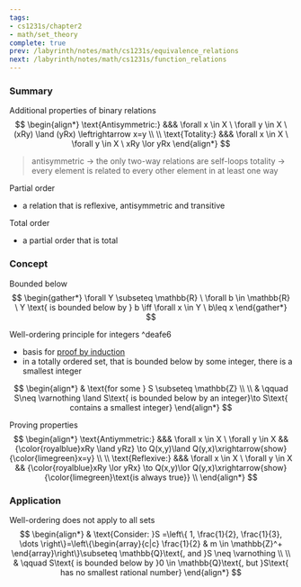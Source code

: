 ```yaml
---
tags:
- cs1231s/chapter2
- math/set_theory
complete: true
prev: /labyrinth/notes/math/cs1231s/equivalence_relations
next: /labyrinth/notes/math/cs1231s/function_relations
---
```


   

### Summary
Additional properties of binary relations
$$
\begin{align*}
\text{Antisymmetric:} &&& \forall x \in X \ \forall y \in X \ (xRy) \land (yRx) \leftrightarrow  x=y \\
\\
\text{Totality:} &&& \forall x \in X \ \forall y \in X \ xRy \lor yRx
\end{align*}
$$
> antisymmetric -> the only two-way relations are self-loops
> totality -> every element is related to every other element in at least one way

Partial order
- a relation that is reflexive, antisymmetric and transitive

Total order
- a partial order that is total

### Concept
Bounded below
$$
\begin{gather*}
\forall Y \subseteq \mathbb{R} \ \forall b \in \mathbb{R} \ Y \text{ is bounded below by } b  \iff \forall x \in Y \ b\leq x
\end{gather*}
$$

Well-ordering principle for integers ^deafe6
- basis for [proof by induction](/labyrinth/notes/math/cs1231s/proof_by_induction)
- in a totally ordered set, that is bounded below by some integer, there is a smallest integer

$$
\begin{align*}
& \text{for some } S \subseteq \mathbb{Z} \\
\\
& \qquad S\neq \varnothing  \land S\text{ is bounded below by an integer}\to S\text{ contains a smallest integer}
\end{align*}
$$

Proving properties
$$
\begin{align*}
\text{Antiymmetric:} &&& \forall x \in X \ \forall y \in X && {\color{royalblue}xRy \land yRz} \to Q(x,y)\land Q(y,x)\xrightarrow{show} {\color{limegreen}x=y} \\
\\
\text{Reflexive:} &&& \forall x \in X \ \forall y \in X && {\color{royalblue}xRy \lor yRx} \to Q(x,y)\lor Q(y,x)\xrightarrow{show} {\color{limegreen}\text{is always true}} \\
\end{align*}
$$

### Application
Well-ordering does not apply to all sets
$$
\begin{align*}
& \text{Consider: }S =\left\{  1, \frac{1}{2}, \frac{1}{3}, \dots  \right\}=\left\{\begin{array}{c|c} \frac{1}{2} & m \in \mathbb{Z}^+ \end{array}\right\}\subseteq \mathbb{Q}\text{, and }S \neq \varnothing \\
\\
& \qquad S\text{ is bounded below by }0 \in \mathbb{Q}\text{, but }S\text{ has no smallest rational number}
\end{align*}
$$
